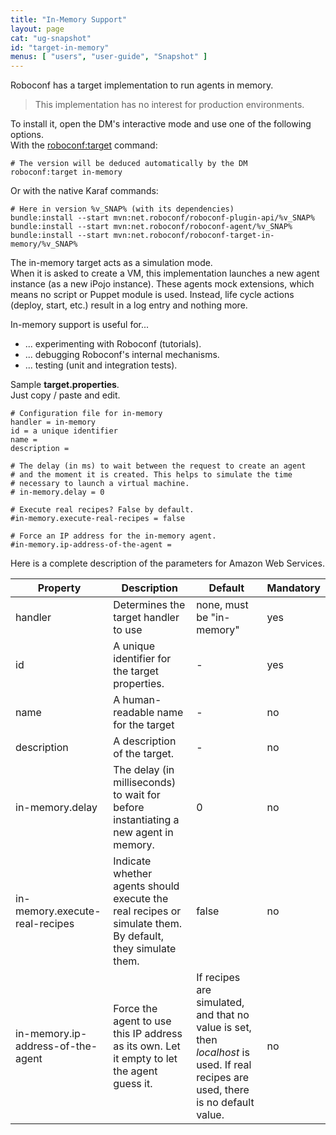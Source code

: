 ```yaml
---
title: "In-Memory Support"
layout: page
cat: "ug-snapshot"
id: "target-in-memory"
menus: [ "users", "user-guide", "Snapshot" ]
---
```


Roboconf has a target implementation to run agents in memory.    

> This implementation has no interest for production environments.

To install it, open the DM's interactive mode and use one of the following options.  
With the [roboconf:target](karaf-commands-for-the-dm.html) command:

```properties
# The version will be deduced automatically by the DM
roboconf:target in-memory
```

Or with the native Karaf commands:

```properties
# Here in version %v_SNAP% (with its dependencies)
bundle:install --start mvn:net.roboconf/roboconf-plugin-api/%v_SNAP%
bundle:install --start mvn:net.roboconf/roboconf-agent/%v_SNAP%
bundle:install --start mvn:net.roboconf/roboconf-target-in-memory/%v_SNAP%
```

The in-memory target acts as a simulation mode.  
When it is asked to create a VM, this implementation launches a new agent instance (as a new
iPojo instance). These agents mock extensions, which means no script or Puppet module is used.
Instead, life cycle actions (deploy, start, etc.) result in a log entry and nothing more.

In-memory support is useful for...

* ... experimenting with Roboconf (tutorials).
* ... debugging Roboconf's internal mechanisms.
* ... testing (unit and integration tests).

Sample **target.properties**.  
Just copy / paste and edit.

```properties
# Configuration file for in-memory
handler = in-memory
id = a unique identifier
name = 
description = 

# The delay (in ms) to wait between the request to create an agent
# and the moment it is created. This helps to simulate the time
# necessary to launch a virtual machine.
# in-memory.delay = 0

# Execute real recipes? False by default.
#in-memory.execute-real-recipes = false

# Force an IP address for the in-memory agent.
#in-memory.ip-address-of-the-agent = 
```

Here is a complete description of the parameters for Amazon Web Services.

| Property | Description | Default | Mandatory
| --- | --- | --- | --- |
| handler | Determines the target handler to use | none, must be "in-memory" | yes |
| id | A unique identifier for the target properties. | - | yes |
| name | A human-readable name for the target | - | no |
| description | A description of the target. | - | no |
| in-memory.delay | The delay (in milliseconds) to wait for before instantiating a new agent in memory. | 0 | no |
| in-memory.execute-real-recipes | Indicate whether agents should execute the real recipes or simulate them. By default, they simulate them. | false | no |
| in-memory.ip-address-of-the-agent | Force the agent to use this IP address as its own. Let it empty to let the agent guess it. | If recipes are simulated, and that no value is set, then *localhost* is used. If real recipes are used, there is no default value. | no |
